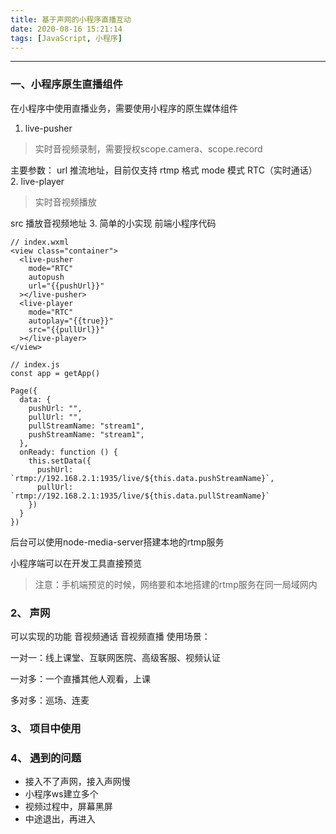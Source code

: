 ```yaml
---
title: 基于声网的小程序直播互动
date: 2020-08-16 15:21:14
tags: [JavaScript, 小程序]
---
```


------

### 一、小程序原生直播组件
在小程序中使用直播业务，需要使用小程序的原生媒体组件
1. live-pusher
> 实时音视频录制，需要授权scope.camera、scope.record

主要参数：
url 推流地址，目前仅支持 rtmp 格式
mode 模式 RTC（实时通话）
2. live-player
> 实时音视频播放

src 播放音视频地址
3. 简单的小实现
前端小程序代码
<!--more-->
```
// index.wxml
<view class="container">
  <live-pusher
    mode="RTC"
    autopush
    url="{{pushUrl}}"
  ></live-pusher>
  <live-player
    mode="RTC"
    autoplay="{{true}}"
    src="{{pullUrl}}"
  ></live-player>
</view>

// index.js
const app = getApp()

Page({
  data: {
    pushUrl: "",
    pullUrl: "",
    pullStreamName: "stream1",
    pushStreamName: "stream1",
  },
  onReady: function () {
    this.setData({
      pushUrl: `rtmp://192.168.2.1:1935/live/${this.data.pushStreamName}`,
      pullUrl: `rtmp://192.168.2.1:1935/live/${this.data.pullStreamName}`
    })
  }
})
```
后台可以使用node-media-server搭建本地的rtmp服务

小程序端可以在开发工具直接预览
> 注意：手机端预览的时候，网络要和本地搭建的rtmp服务在同一局域网内

### 2、 声网
可以实现的功能
音视频通话
音视频直播
使用场景：

一对一：线上课堂、互联网医院、高级客服、视频认证

一对多：一个直播其他人观看，上课

多对多：巡场、连麦

### 3、 项目中使用
### 4、 遇到的问题
* 接入不了声网，接入声网慢
* 小程序ws建立多个
* 视频过程中，屏幕黑屏
* 中途退出，再进入